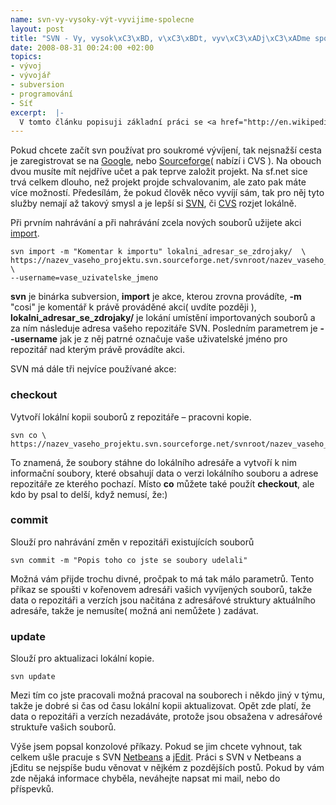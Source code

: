 ```yaml
--- 
name: svn-vy-vysoky-výt-vyvijime-spolecne
layout: post
title: "SVN - Vy, vysok\xC3\xBD, v\xC3\xBDt, vyv\xC3\xADj\xC3\xADme spole\xC4\x8Dn\xC4\x9B"
date: 2008-08-31 00:24:00 +02:00
topics: 
- vývoj
- vývojář
- subversion
- programování
- Síť
excerpt:  |-
  V tomto článku popisuji základní práci se <a href="http://en.wikipedia.org/wiki/Subversion_(software)">Subversion</a>(SVN) a programy pro hostování projektů na SVN. Neřeším teď jeho kvality, nebo vhodnost na něco. Prostě s ním pracuji, tak o něm píšu.
---
```

Pokud chcete začít svn používat pro soukromé vývíjení, tak nejsnažší cesta je zaregistrovat se na <a href="http://code.google.com/hosting/createProject">Google</a>, nebo <a title="Registrace na sf.net" href="http://sourceforge.net/account/registration/">Sourceforge</a>( nabízí i CVS ). Na obouch dvou musíte mít nejdříve učet a pak teprve založit projekt. Na sf.net sice trvá celkem dlouho, než projekt projde schvalovanim, ale zato pak máte více možností. Předesílám, že pokud člověk něco vyvíjí sám, tak pro něj tyto služby nemají až takový smysl a je lepší si <a title="Popis instalace Subversion" href="http://svnbook.red-bean.com/en/1.4/svn.intro.install.html">SVN</a>, či <a title="Popis instalace CVS" href="http://www.idevelopment.info/data/Programming/change_management/unix_cvs/PROGRAMMING_Installing_CVS.shtml">CVS</a> rozjet lokálně.

Při prvním nahrávání a při nahrávání zcela nových souborů užijete akci <a title="Detailní popis akce import" href="http://svnbook.red-bean.com/en/1.0/re12.html">import</a>.

    svn import -m "Komentar k importu" lokalni_adresar_se_zdrojaky/  \
    https://nazev_vaseho_projektu.svn.sourceforge.net/svnroot/nazev_vaseho_projektu \
    --username=vase_uzivatelske_jmeno

**svn** je binárka subversion, **import** je akce, kterou zrovna provádíte, **-m** "cosi" je komentář k právě prováděné akci( uvdíte později ), **lokalni_adresar_se_zdrojaky/** je lokání umístění importovaných souborů a za ním následuje adresa vašeho repozitáře SVN. Posledním parametrem je **--username** jak je z něj patrné označuje vaše uživatelské jméno pro repozitář nad kterým právě provádíte akci.

SVN má dále tři nejvíce používané akce:

### checkout

Vytvoří lokální kopii souborů z repozitáře &ndash; pracovni kopie.

    svn co \
    https://nazev_vaseho_projektu.svn.sourceforge.net/svnroot/nazev_vaseho_projektu

To znamená, že soubory stáhne do lokálního adresáře a vytvoří k nim informační soubory, které obsahují data o verzi lokálního souboru a adrese repozitáře ze kterého pochazí. Místo <strong>co</strong> můžete také použít <strong>checkout</strong>, ale kdo by psal to delší, když nemusí, že:)

### commit
Slouží pro nahrávání změn v repozitáři existujících souborů

    svn commit -m "Popis toho co jste se soubory udelali"

Možná vám přijde trochu divné, pročpak to má tak málo parametrů. Tento příkaz se spoušti v kořenovem adresáři vašich vyvíjených souborů, takže data o repozitáři a verzích jsou načitána z adresářové struktury aktuálního adresáře, takže je nemusíte( možná ani nemůžete ) zadávat.

### update
Slouží pro aktualizaci lokální kopie.

    svn update

Mezi tím co jste pracovali možná pracoval na souborech i někdo jiný v týmu, takže je dobré si čas od času lokální kopii aktualizovat. Opět zde platí, že data o repozitáři a verzích nezadáváte, protože jsou obsažena v adresářové struktuře vašich souborů.

Výše jsem popsal konzolové příkazy. Pokud se jim chcete vyhnout, tak celkem ušle pracuje s SVN <a title="Netbens ke stažení" href="http://www.netbeans.org/downloads/">Netbeans</a> a <a title="jEdit ke stažení" href="http://www.jedit.org/index.php?page=download">jEdit</a>. Práci s SVN v Netbeans a jEditu se nejspíše budu věnovat v nějkém z pozdějších postů. Pokud by vám zde nějaká informace chyběla, neváhejte napsat mi mail, nebo do příspevků.
